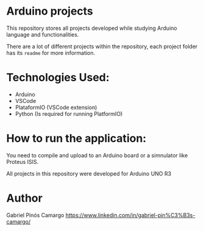 # Arduino projects

This repository stores all projects developed while studying Arduino language and functionalities.

There are a lot of different projects within the repository, each project folder has its `readme` for more information.

# Technologies Used:

- Arduino
- VSCode
- PlataformIO (VSCode extension)
- Python (Is required for running PlatformIO)

# How to run the application:
You need to compile and upload to an Arduino board or a simnulator like Proteus ISIS.

All projects in this repository were developed for Arduino UNO R3

# Author

Gabriel Pinós Camargo
https://www.linkedin.com/in/gabriel-pin%C3%B3s-camargo/
